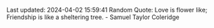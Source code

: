 Last updated: 2024-04-02 15:59:41
Random Quote: Love is flower like; Friendship is like a sheltering tree. - Samuel Taylor Coleridge